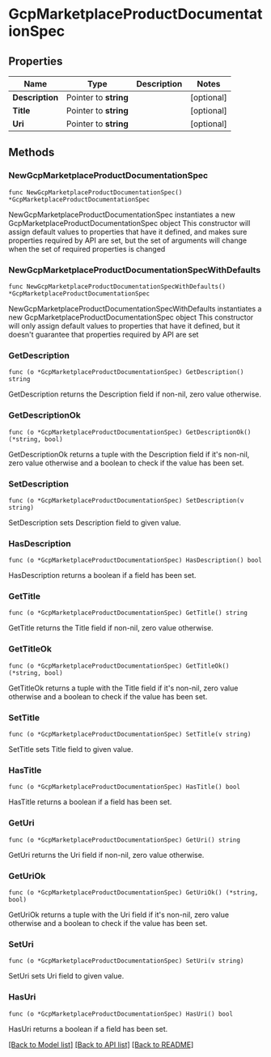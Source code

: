 # GcpMarketplaceProductDocumentationSpec

## Properties

Name | Type | Description | Notes
------------ | ------------- | ------------- | -------------
**Description** | Pointer to **string** |  | [optional] 
**Title** | Pointer to **string** |  | [optional] 
**Uri** | Pointer to **string** |  | [optional] 

## Methods

### NewGcpMarketplaceProductDocumentationSpec

`func NewGcpMarketplaceProductDocumentationSpec() *GcpMarketplaceProductDocumentationSpec`

NewGcpMarketplaceProductDocumentationSpec instantiates a new GcpMarketplaceProductDocumentationSpec object
This constructor will assign default values to properties that have it defined,
and makes sure properties required by API are set, but the set of arguments
will change when the set of required properties is changed

### NewGcpMarketplaceProductDocumentationSpecWithDefaults

`func NewGcpMarketplaceProductDocumentationSpecWithDefaults() *GcpMarketplaceProductDocumentationSpec`

NewGcpMarketplaceProductDocumentationSpecWithDefaults instantiates a new GcpMarketplaceProductDocumentationSpec object
This constructor will only assign default values to properties that have it defined,
but it doesn't guarantee that properties required by API are set

### GetDescription

`func (o *GcpMarketplaceProductDocumentationSpec) GetDescription() string`

GetDescription returns the Description field if non-nil, zero value otherwise.

### GetDescriptionOk

`func (o *GcpMarketplaceProductDocumentationSpec) GetDescriptionOk() (*string, bool)`

GetDescriptionOk returns a tuple with the Description field if it's non-nil, zero value otherwise
and a boolean to check if the value has been set.

### SetDescription

`func (o *GcpMarketplaceProductDocumentationSpec) SetDescription(v string)`

SetDescription sets Description field to given value.

### HasDescription

`func (o *GcpMarketplaceProductDocumentationSpec) HasDescription() bool`

HasDescription returns a boolean if a field has been set.

### GetTitle

`func (o *GcpMarketplaceProductDocumentationSpec) GetTitle() string`

GetTitle returns the Title field if non-nil, zero value otherwise.

### GetTitleOk

`func (o *GcpMarketplaceProductDocumentationSpec) GetTitleOk() (*string, bool)`

GetTitleOk returns a tuple with the Title field if it's non-nil, zero value otherwise
and a boolean to check if the value has been set.

### SetTitle

`func (o *GcpMarketplaceProductDocumentationSpec) SetTitle(v string)`

SetTitle sets Title field to given value.

### HasTitle

`func (o *GcpMarketplaceProductDocumentationSpec) HasTitle() bool`

HasTitle returns a boolean if a field has been set.

### GetUri

`func (o *GcpMarketplaceProductDocumentationSpec) GetUri() string`

GetUri returns the Uri field if non-nil, zero value otherwise.

### GetUriOk

`func (o *GcpMarketplaceProductDocumentationSpec) GetUriOk() (*string, bool)`

GetUriOk returns a tuple with the Uri field if it's non-nil, zero value otherwise
and a boolean to check if the value has been set.

### SetUri

`func (o *GcpMarketplaceProductDocumentationSpec) SetUri(v string)`

SetUri sets Uri field to given value.

### HasUri

`func (o *GcpMarketplaceProductDocumentationSpec) HasUri() bool`

HasUri returns a boolean if a field has been set.


[[Back to Model list]](../README.md#documentation-for-models) [[Back to API list]](../README.md#documentation-for-api-endpoints) [[Back to README]](../README.md)


